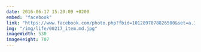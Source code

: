 ```yaml
---
date: 2016-06-17 15:20:09 +0200
embed: "facebook"
link: "https://www.facebook.com/photo.php?fbid=1012897078826500&set=a.381751091941105.1073741825.100003186531392&type=3"
img: "/img/life/00217_item.md.jpg"
imageWidth: 530
imageHeight: 707
---
```

